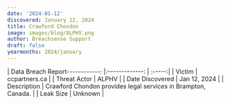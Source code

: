```yaml
---
date: '2024-01-12'
discovered: January 12, 2024
title: Crawford Chondon
image: images/blog/ALPHV.png
author: Breachsense Support
draft: false
yearmonths: 2024/january
---
```


| Data Breach Report------------:     |:-------------:    | :-----:|
| Victim      | ccpartners.ca      | 
| Threat Actor      | ALPHV      | 
| Date Discovered      | Jan 12, 2024      | 
| Description      | Crawford Chondon provides legal services in Brampton, Canada.      | 
| Leak Size      | Unknown      | 


